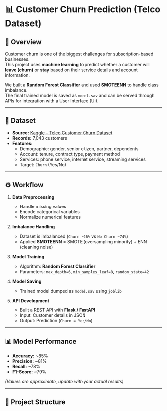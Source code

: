 # 📊 Customer Churn Prediction (Telco Dataset)

## 🔎 Overview
Customer churn is one of the biggest challenges for subscription-based businesses.  
This project uses **machine learning** to predict whether a customer will **leave (churn)** or **stay** based on their service details and account information.  

We built a **Random Forest Classifier** and used **SMOTEENN** to handle class imbalance.  
The final trained model is saved as `model.sav` and can be served through APIs for integration with a User Interface (UI).  

---

## 📂 Dataset
- **Source:** [Kaggle – Telco Customer Churn Dataset](https://www.kaggle.com/blastchar/telco-customer-churn)  
- **Records:** 7,043 customers  
- **Features:**  
  - Demographic: gender, senior citizen, partner, dependents  
  - Account: tenure, contract type, payment method  
  - Services: phone service, internet service, streaming services  
  - Target: `Churn` (Yes/No)  

---

## ⚙️ Workflow
1. **Data Preprocessing**
   - Handle missing values  
   - Encode categorical variables  
   - Normalize numerical features  

2. **Imbalance Handling**
   - Dataset is imbalanced (`Churn ~26%` vs `No Churn ~74%`)  
   - Applied **SMOTEENN** = SMOTE (oversampling minority) + ENN (cleaning noise)  

3. **Model Training**
   - Algorithm: **Random Forest Classifier**  
   - Parameters: `max_depth=6`, `min_samples_leaf=8`, `random_state=42`  

4. **Model Saving**
   - Trained model dumped as `model.sav` using `joblib`  

5. **API Development**
   - Built a REST API with **Flask / FastAPI**  
   - Input: Customer details in JSON  
   - Output: Prediction (`Churn = Yes/No`)  

---

## 📊 Model Performance
- **Accuracy:** ~85%  
- **Precision:** ~81%  
- **Recall:** ~78%  
- **F1-Score:** ~79%  

*(Values are approximate, update with your actual results)*  

---

## 📂 Project Structure
